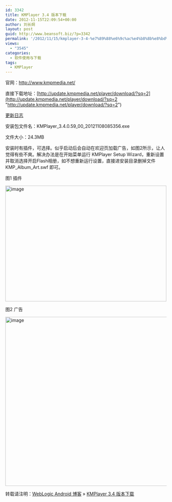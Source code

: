 ```yaml
---
id: 3342
title: KMPlayer 3.4 版本下载
date: 2012-11-15T22:09:54+00:00
author: 刘长炯
layout: post
guid: http://www.beansoft.biz/?p=3342
permalink: '/2012/11/15/kmplayer-3-4-%e7%89%88%e6%9c%ac%e4%b8%8b%e8%bd%bd/'
views:
  - "3545"
categories:
  - 软件使用与下载
tags:
  - KMPlayer
---
```

官网：<http://www.kmpmedia.net/>

直接下载地址：[http://update.kmpmedia.net/player/download/?sq=2](http://update.kmpmedia.net/player/download/?sq=2 "http://update.kmpmedia.net/player/download/?sq=2")

[更新日志](http://www.kmpmedia.net/update/update)

安装包文件名：KMPlayer\_3.4.0.59\_00_20121108085356.exe

文件大小：24.3MB

安装时有插件，可选择。似乎启动后会自动在欢迎页加载广告，如图2所示，让人觉得有些不爽。解决办法是在开始菜单运行 KMPlayer Setup Wizard，重新设置并取消选择开启Flash相册，如不想重新运行设置，直接进安装目录删掉文件 KMP\_Album\_Art.swf 即可。

图1 插件

[<img style="background-image: none; border-bottom: 0px; border-left: 0px; padding-left: 0px; padding-right: 0px; display: inline; border-top: 0px; border-right: 0px; padding-top: 0px" title="image" border="0" alt="image" src="http://www.beansoft.biz/wp-content/uploads/2012/11/image_thumb.png" width="503" height="361" />](http://www.beansoft.biz/wp-content/uploads/2012/11/image.png)

图2 广告

[<img style="background-image: none; border-bottom: 0px; border-left: 0px; margin: 0px; padding-left: 0px; padding-right: 0px; display: inline; border-top: 0px; border-right: 0px; padding-top: 0px" title="image" border="0" alt="image" src="http://www.beansoft.biz/wp-content/uploads/2012/11/image_thumb1.png" width="507" height="527" />](http://www.beansoft.biz/wp-content/uploads/2012/11/image1.png)

转载请注明：[WebLogic Android 博客](http://www.beansoft.biz) &raquo; [KMPlayer 3.4 版本下载](http://www.beansoft.biz/2012/11/15/kmplayer-3-4-%e7%89%88%e6%9c%ac%e4%b8%8b%e8%bd%bd/)